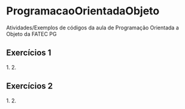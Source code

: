 # ProgramacaoOrientadaObjeto
Atividades/Exemplos de códigos da aula de Programação Orientada a Objeto da FATEC PG

<h2>Exercícios 1</h2>
1.
2.

<h2>Exercícios 2</h2>
1.
2.
